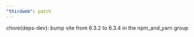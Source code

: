 ```yaml
---
"thirdweb": patch
---
```


chore(deps-dev): bump vite from 6.3.2 to 6.3.4 in the npm_and_yarn group
